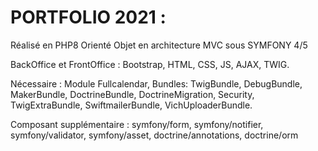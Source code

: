 # PORTFOLIO 2021 : 
Réalisé en PHP8 Orienté Objet en architecture MVC sous SYMFONY 4/5

BackOffice et FrontOffice : Bootstrap, HTML, CSS, JS, AJAX, TWIG.

Nécessaire : Module Fullcalendar, Bundles: TwigBundle, DebugBundle, MakerBundle, DoctrineBundle, DoctrineMigration, Security, TwigExtraBundle, SwiftmailerBundle, VichUploaderBundle.

Composant supplémentaire : symfony/form, symfony/notifier, symfony/validator, symfony/asset, doctrine/annotations, doctrine/orm
